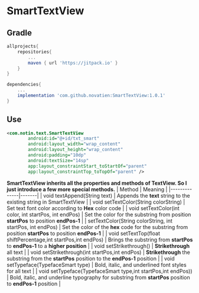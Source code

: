 # SmartTextView
## Gradle
```gradle
allprojects{
	repositories{
		...
		maven { url 'https://jitpack.io' }
	}
}

dependencies{
    ...
    implementation 'com.github.novatien:SmartTextView:1.0.1'
}
 ```
## Use
```xml
<com.notin.text.SmartTextView
        android:id="@+id/txt_smart"
        android:layout_width="wrap_content"
        android:layout_height="wrap_content"
        android:padding="10dp"
        android:textSize="14sp"
        app:layout_constraintStart_toStartOf="parent"
        app:layout_constraintTop_toTopOf="parent" />
```
**SmartTextView inherits all the properties and methods of TextView. So I just introduce a few more special methods.**
| Method | Meaning |
|--------------|-------|
| void textAppend(String text) | Appends the **text** string to the existing string in SmartTextView |
| void setTextColor(String colorString) | Set text font color according to **Hex** color code | 
| void setTextColor(int color, int startPos, int endPos) | Set the color for the substring from position **startPos** to position **endPos-1** | 
| setTextColor(String colorString, int startPos, int endPos) | Set the color of the **hex** code for the substring from position **startPos** to position **endPos-1** | 
| void setTextTop(float shiftPercentage,int startPos,int endPos) | Brings the substring from **startPos** to **endPos-1** to a **higher position** | 
| void setStrikethrough() | **Strikethrough** all text | 
| void setStrikethrough(int startPos,int endPos) | **Strikethrough** the substring from the **startPos** position to the **endPos-1** position | 
| void setTypeface(TypefaceSmart type) | Bold, italic, and underlined font styles for all text | 
| void setTypeface(TypefaceSmart type,int startPos,int endPos)) | Bold, italic, and underline typography for substring from **startPos** position to **endPos-1** position | 
